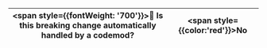 | <span style={{fontWeight: '700'}}>🤖 Is this breaking change automatically handled by a codemod?</span> | <span style={{color:'red'}}>No</span> |
|--|--|
